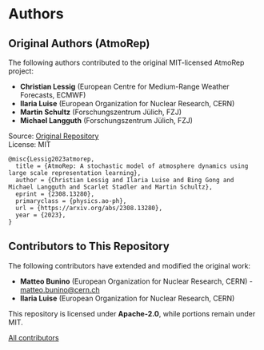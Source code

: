 # Authors

## Original Authors (AtmoRep)

The following authors contributed to the original MIT-licensed AtmoRep project:

- **Christian Lessig** (European Centre for Medium-Range Weather Forecasts, ECMWF)
- **Ilaria Luise** (European Organization for Nuclear Research, CERN)
- **Martin Schultz** (Forschungszentrum Jülich, FZJ)
- **Michael Langguth** (Forschungszentrum Jülich, FZJ)

Source: [Original Repository](https://github.com/clessig/atmorep)  
License: MIT

```text
@misc{Lessig2023atmorep,
  title = {AtmoRep: A stochastic model of atmosphere dynamics using large scale representation learning},
  author = {Christian Lessig and Ilaria Luise and Bing Gong and Michael Langguth and Scarlet Stadler and Martin Schultz},
  eprint = {2308.13280},
  primaryclass = {physics.ao-ph},
  url = {https://arxiv.org/abs/2308.13280},
  year = {2023},
}
```

## Contributors to This Repository

The following contributors have extended and modified the original work:

- **Matteo Bunino** (European Organization for Nuclear Research, CERN) - [matteo.bunino@cern.ch](mailto:matteo.bunino@cern.ch)
- **Ilaria Luise** (European Organization for Nuclear Research, CERN)

This repository is licensed under **Apache-2.0**, while portions remain under MIT.

[All contributors](https://github.com/matbun/atmorep-itwinai-plugin/graphs/contributors)
